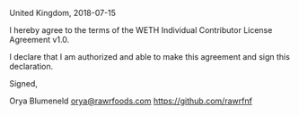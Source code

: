 United Kingdom, 2018-07-15

I hereby agree to the terms of the WETH Individual Contributor License Agreement v1.0.

I declare that I am authorized and able to make this agreement and sign this declaration.

Signed,

Orya Blumeneld orya@rawrfoods.com https://github.com/rawrfnf
